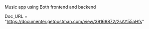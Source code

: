 Music app using Both frontend and backend 

Doc_URL = "https://documenter.getpostman.com/view/39168872/2sAY55aHfs"
